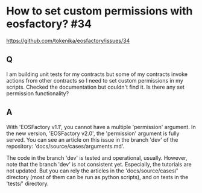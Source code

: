 # How to set custom permissions with eosfactory? #34

https://github.com/tokenika/eosfactory/issues/34

## Q 

I am building unit tests for my contracts but some of my contracts invoke 
actions from other contracts so I need to set custom permissions in my scripts. 
Checked the documentation but couldn't find it. Is there any set permission 
functionality?

## A

With 'EOSFactory v1.1', you cannot have a multiple 'permission' argument. 
In the new version, 'EOSFactory v2.0', the 'permission' argument is fully 
served. You can see an article on this issue in the branch 'dev' of the 
repository: 'docs/source/cases/arguments.md'.

The code in the branch 'dev' is tested and operational, usually. However, note 
that the branch 'dev' is not consistent yet. Especially, the tutorials are not
updated. But you can rely the articles in the 'docs/source/cases/' directory 
(most of them can be run as python scripts), and on tests in the 'tests/' 
directory.

